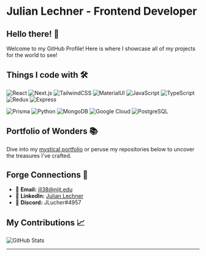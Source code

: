 # Julian Lechner - Frontend Developer

## Hello there! 👋

Welcome to my GitHub Profile! Here is where I showcase all of my projects for the world to see!

## Things I code with 🛠️

![React](https://img.shields.io/badge/-ReactJs-61DAFB?logo=react&logoColor=white&style=for-the-badge) ![Next.js](https://img.shields.io/badge/next.js-000000?style=for-the-badge&logo=nextdotjs&logoColor=white)
![TailwindCSS](https://img.shields.io/badge/Tailwind_CSS-38B2AC?style=for-the-badge&logo=tailwind-css&logoColor=white)
![MaterialUI](https://img.shields.io/badge/Material--UI-0081CB?style=for-the-badge&logo=material-ui&logoColor=white)
![JavaScript](https://img.shields.io/badge/JavaScript-323330?style=for-the-badge&logo=javascript&logoColor=F7DF1E)
![TypeScript](https://img.shields.io/badge/TypeScript-007ACC?style=for-the-badge&logo=typescript&logoColor=white)
![Redux](https://img.shields.io/badge/Redux-593D88?style=for-the-badge&logo=redux&logoColor=white)
![Express](https://img.shields.io/badge/Express.js-404D59?style=for-the-badge)

![Prisma](https://img.shields.io/badge/Prisma-3982CE?style=for-the-badge&logo=Prisma&logoColor=white)
![Python](https://img.shields.io/badge/Python-3776AB?style=for-the-badge&logo=python&logoColor=white) ![MongoDB](https://img.shields.io/badge/MongoDB-4EA94B?style=for-the-badge&logo=mongodb&logoColor=white)
![Google Cloud](https://img.shields.io/badge/Google_Cloud-4285F4?style=for-the-badge&logo=google-cloud&logoColor=white)
![PostgreSQL](https://img.shields.io/badge/PostgreSQL-316192?style=for-the-badge&logo=postgresql&logoColor=white)



## Portfolio of Wonders 📚

Dive into my [mystical portfolio](http://jlechner.com) or peruse my repositories below to uncover the treasures I've crafted.

## Forge Connections 🔗


- 📧 **Email:** [jll38@njit.edu](mailto:jll38@njit.edu)
- 🔗 **LinkedIn:** [Julian Lechner](https://www.linkedin.com/in/julianllechner/)
- 💬 **Discord:** JLucher#4957



## My Contributions 📈

![GitHub Stats](https://github-readme-stats.vercel.app/api?username=jll38&show_icons=true&count_private=true&hide_border=true&theme=tokyonight)

---
